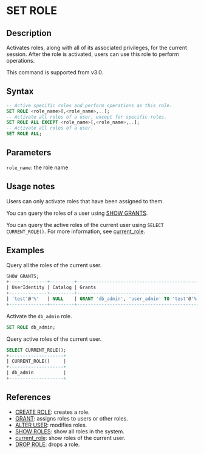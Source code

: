 # SET ROLE

## Description

Activates roles, along with all of its associated privileges, for the current session. After the role is activated, users can use this role to perform operations.

This command is supported from v3.0.

## Syntax

```SQL
-- Active specific roles and perform operations as this role.
SET ROLE <role_name>[,<role_name>,..];
-- Activate all roles of a user, except for specific roles.
SET ROLE ALL EXCEPT <role_name>[,<role_name>,..]; 
-- Activate all roles of a user.
SET ROLE ALL;
```

## Parameters

`role_name`: the role name

## Usage notes

Users can only activate roles that have been assigned to them.

You can query the roles of a user using [SHOW GRANTS](./SHOW%20GRANTS.md).

You can query the active roles of the current user using `SELECT CURRENT_ROLE()`. For more information, see [current_role](../../sql-functions/utility-functions/current_role.md).

## Examples

Query all the roles of the current user.

```SQL
SHOW GRANTS;
+--------------+---------+----------------------------------------------+
| UserIdentity | Catalog | Grants                                       |
+--------------+---------+----------------------------------------------+
| 'test'@'%'   | NULL    | GRANT 'db_admin', 'user_admin' TO 'test'@'%' |
+--------------+---------+----------------------------------------------+
```

Activate the `db_admin` role.

```SQL
SET ROLE db_admin;
```

 Query active roles of the current user.

```SQL
SELECT CURRENT_ROLE();
+--------------------+
| CURRENT_ROLE()     |
+--------------------+
| db_admin           |
+--------------------+
```

## References

- [CREATE ROLE](CREATE%20ROLE.md): creates a role.
- [GRANT](GRANT.md): assigns roles to users or other roles.
- [ALTER USER](ALTER%20USER.md): modifies roles.
- [SHOW ROLES](SHOW%20ROLES.md): show all roles in the system.
- [current_role](../../sql-functions/utility-functions/current_role.md): show roles of the current user.
- [DROP ROLE](DROP%20ROLE.md): drops a role.
